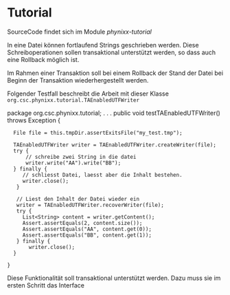 Tutorial
=========

SourceCode findet sich im Module <i>phynixx-tutorial</i>

In eine Datei können fortlaufend Strings geschrieben werden. Diese Schreiboperationen sollen transaktional unterstützt werden, so dass auch eine Rollback möglich ist.

Im Rahmen einer Transaktion soll bei einem Rollback der Stand der Datei bei Beginn der Transaktion wiederhergestellt werden.

Folgender Testfall beschreibt die Arbeit mit dieser Klasse <code>org.csc.phynixx.tutorial.TAEnabledUTFWriter</code>

   package org.csc.phynixx.tutorial;
   . . . 
   public void testTAEnabledUTFWriter() throws Exception {
   
      File file = this.tmpDir.assertExitsFile("my_test.tmp");
      
      TAEnabledUTFWriter writer = TAEnabledUTFWriter.createWriter(file);
      try {
          // schreibe zwei String in die datei
          writer.write("AA").write("BB");
      } finally {
         // schliesst Datei, laesst aber die Inhalt bestehen.
         writer.close();
       }

       // Liest den Inhalt der Datei wieder ein
       writer = TAEnabledUTFWriter.recoverWriter(file);
       try {
         List<String> content = writer.getContent();
         Assert.assertEquals(2, content.size());
         Assert.assertEquals("AA", content.get(0));
         Assert.assertEquals("BB", content.get(1));
       } finally {
           writer.close();
      }
      
    }
    
Diese Funktionalität soll transaktional unterstützt werden. Dazu muss sie im ersten Schritt das Interface <code></code>

   
